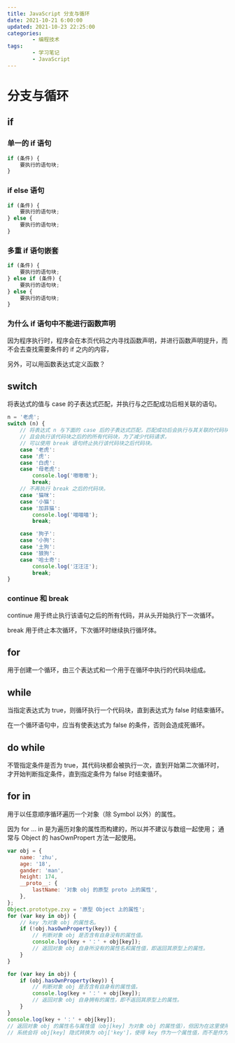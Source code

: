 ```yaml
---
title: JavaScript 分支与循环
date: 2021-10-21 6:00:00
updated: 2021-10-23 22:25:00
categories:
        - 编程技术
tags:
        - 学习笔记
        - JavaScript
---
```

# 分支与循环

## if

### 单一的 if 语句

```JavaScript
if (条件) {
	要执行的语句块;
}
```

### if else 语句

```JavaScript
if (条件) {
	要执行的语句块;
} else {
	要执行的语句块;
}
```

### 多重 if 语句嵌套

```javascript
if (条件) {
	要执行的语句块;
} else if (条件) {
	要执行的语句块;
} else {
	要执行的语句块;
}
```

### 为什么 if 语句中不能进行函数声明

因为程序执行时，程序会在本页代码之内寻找函数声明，并进行函数声明提升，而不会去查找需要条件的 if 之内的内容，

另外，可以用函数表达式定义函数？

## switch

将表达式的值与 case 的子表达式匹配，并执行与之匹配成功后相关联的语句。

```JavaScript
n = '老虎';
switch (n) {
	// 将表达式 n 与下面的 case 后的子表达式匹配，匹配成功后会执行与其关联的代码块，
	// 且会执行该代码块之后的的所有代码块，为了减少代码请求，
	// 可以使用 break 语句终止执行该代码块之后代码块。
	case '老虎':
	case '虎':
	case '白虎':
	case '母老虎':
		console.log('嗷嗷嗷');
		break;
	// 不再执行 break 之后的代码块。
	case '猫咪':
	case '小猫':
	case '加菲猫':
		console.log('喵喵喵');
		break;

	case '狗子':
	case '小狗':
	case '土狗':
	case '狼狗':
	case '哈士奇':
		console.log('汪汪汪');
		break;
}

```

### continue 和 break

continue 用于终止执行该语句之后的所有代码，并从头开始执行下一次循环。

break 用于终止本次循环，下次循环时继续执行循环体。

## for

用于创建一个循环，由三个表达式和一个用于在循环中执行的代码块组成。 

## while

当指定表达式为 true，则循环执行一个代码块，直到表达式为 false 时结束循环。

在一个循环语句中，应当有使表达式为 false 的条件，否则会造成死循环。

## do while

不管指定条件是否为 true，其代码块都会被执行一次，直到开始第二次循环时，才开始判断指定条件，直到指定条件为 false 时结束循环。

## for in

用于以任意顺序循环遍历一个对象（除 Symbol 以外）的属性。

因为 for ... in 是为遍历对象的属性而构建的，所以并不建议与数组一起使用； 通常与 Object 的 hasOwnPropert 方法一起使用。

```JavaScript
var obj = {
	name: 'zhu',
	age: '18',
	gander: 'man',
	height: 174,
	__proto__: {
		lastName: '对象 obj 的原型 proto 上的属性',
	},
};
Object.prototype.zxy = '原型 Object 上的属性';
for (var key in obj) {
	// key 为对象 obj 的属性名。
	if (!obj.hasOwnProperty(key)) {
		// 判断对象 obj 是否含有自身没有的属性值。
		console.log(key + '：' + obj[key]);
		// 返回对象 obj 自身所没有的属性名和属性值，即返回其原型上的属性。
	}
}
```

```JavaScript
for (var key in obj) {
	if (obj.hasOwnProperty(key)) {
		// 判断对象 obj 是否含有自身有的属性值。
		console.log(key + '：' + obj[key]);
		// 返回对象 obj 自身拥有的属性，即不返回其原型上的属性。
	}
}
console.log(key + '：' + obj[key]);
// 返回对象 obj 的属性名与属性值（obj[key] 为对象 obj 的属性值），但因为在这里使用了 obj.key，
// 系统会将 obj[key] 隐式转换为 obj['key']，使得 key 作为一个属性值，而不是作为一个变量。
```

